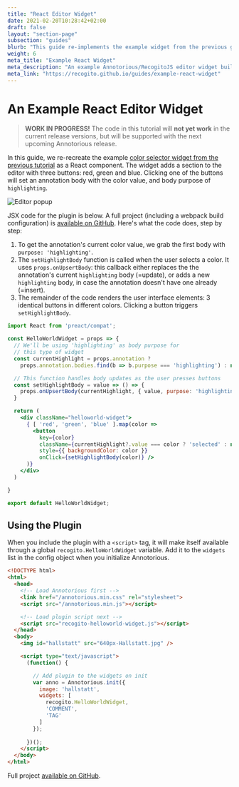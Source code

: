```yaml
---
title: "React Editor Widget"
date: 2021-02-20T10:28:42+02:00
draft: false
layout: "section-page"
subsection: "guides"
blurb: "This guide re-implements the example widget from the previous guide in React."
weight: 6
meta_title: "Example React Widget"
meta_description: "An example Annotorious/RecogitoJS editor widget built with React."
meta_link: "https://recogito.github.io/guides/example-react-widget"
---
```


# An Example React Editor Widget

> __WORK IN PROGRESS!__ The code in this tutorial will __not yet work__ in the current release 
> versions, but will be supported with the next upcoming Annotorious release.

In this guide, we re-recreate the example [color selector widget from the previous tutorial](/guides/editor-widgets/) 
as a React component. The widget adds a section to the editor with three buttons: red, green and blue. 
Clicking one of the buttons will set an annotation body with the color value, and body purpose of `highlighting`. 


![Editor popup](/images/guides/colorselector-widget.png)

JSX code for the plugin is below. A full project (including a webpack build configuration) 
is [available on GitHub](https://github.com/recogito/recogito-client-plugins/tree/main/packages/widget-react-helloworld).
Here's what the code does, step by step:

1. To get the annotation's current color value, we grab the first body with `purpose: 'highlighting'`.
2. The `setHighlightBody` function is called when the user selects a color. It uses `props.onUpsertBody`: 
   this callback either replaces the the annotation's current `highlighting` body (=update), or adds a
   new `highlighting` body, in case the annotation doesn't have one already (=insert).
3. The remainder of the code renders the user interface elements: 3 identical buttons
   in different colors. Clicking a button triggers `setHighlightBody`.

```jsx
import React from 'preact/compat';

const HelloWorldWidget = props => {
  // We'll be using 'highlighting' as body purpose for 
  // this type of widget
  const currentHighlight = props.annotation ? 
    props.annotation.bodies.find(b => b.purpose === 'highlighting') : null;

  // This function handles body updates as the user presses buttons
  const setHighlightBody = value => () => {
    props.onUpsertBody(currentHighlight, { value, purpose: 'highlighting' });
  }

  return (
    <div className="helloworld-widget">
      { [ 'red', 'green', 'blue' ].map(color => 
        <button 
          key={color}
          className={currentHighlight?.value === color ? 'selected' : null}
          style={{ backgroundColor: color }}
          onClick={setHighlightBody(color)} />
      )}
    </div>
  )

}

export default HelloWorldWidget;
```

## Using the Plugin

When you include the plugin with a `<script>` tag, it will make itself available
through a global `recogito.HelloWorldWidget` variable. Add it to the `widgets` list 
in the config object when you initialize Annotorious.

```html
<!DOCTYPE html>
<html>
  <head>
    <!-- Load Annotorious first -->
    <link href="/annotorious.min.css" rel="stylesheet">
    <script src="/annotorious.min.js"></script>

    <!-- Load plugin script next -->
    <script src="recogito-helloworld-widget.js"></script>
  </head>
  <body>
    <img id="hallstatt" src="640px-Hallstatt.jpg" />

    <script type="text/javascript">
      (function() {

        // Add plugin to the widgets on init
        var anno = Annotorious.init({
          image: 'hallstatt',
          widgets: [ 
            recogito.HelloWorldWidget,
            'COMMENT',
            'TAG'
          ]
        });
        
      })();
    </script>
  </body>
</html>
```

Full project [available on GitHub](https://github.com/recogito/recogito-client-plugins/tree/main/packages/widget-react-helloworld).
